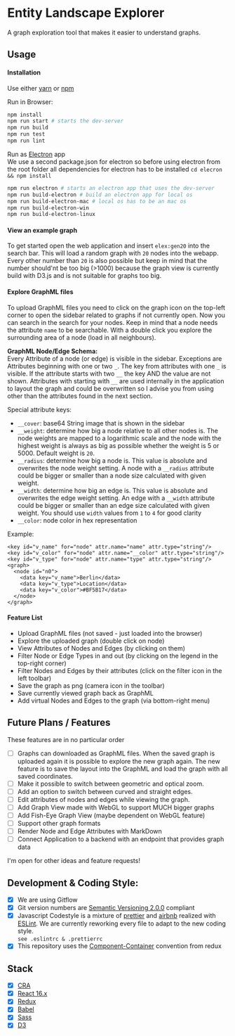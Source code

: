 # Entity Landscape Explorer
A graph exploration tool that makes it easier to understand graphs.

## Usage

#### Installation
Use either [yarn](https://yarnpkg.com/lang/en/) or [npm](https://www.npmjs.com/)

Run in Browser:
```bash
npm install
npm run start # starts the dev-server
npm run build
npm run test
npm run lint
```

Run as [Electron](https://electronjs.org/) app  
We use a second package.json for electron so before using electron from the root folder all dependencies for electron has to be installed `cd elecron && npm install `

```bash
npm run electron # starts an electron app that uses the dev-server
npm run build-electron # build an electron app for local os
npm run build-electron-mac # local os has to be an mac os
npm run build-electron-win
npm run build-electron-linux
```

#### View an example graph
To get started open the web application and insert `elex:gen20` into the search bar.
This will load a random graph with `20` nodes into the webapp.
Every other number than `20` is also possible but keep in mind that the number should'nt be too big (>1000) because the graph view is currently build with D3.js and is not suitable for graphs too big.

#### Explore GraphML files
To upload GraphML files you need to click on the graph icon on the top-left corner to open the sidebar related to graphs if not currently open.
Now you can search in the search for your nodes. Keep in mind that a node needs the attribute `name` to be searchable.
With a double click you explore the surrounding area of a node (load in all neighbours).

**GraphML Node/Edge Schema:**  
Every Attribute of a node (or edge) is visible in the sidebar. Exceptions are Attributes beginning with one or two `_`.
The key from attributes with one `_` is visible. If the attribute starts with two `__` the key AND the value are not shown.
Attributes with starting with `__` are used internally in the application to layout the graph and could be overwritten so I advise you from using other than the attributes found in the next section.

Special attribute keys:
- `__cover`: base64 String image that is shown in the sidebar
- `__weight`: determine how big a node relative to all other nodes is. The node weights are mapped to a logarithmic scale and the node with the highest weight is always as big as possible whether the weight is 5 or 5000. Default weight is `20`.
- `__radius`: determine how big a node is. This value is absolute and overwrites the node weight setting. A node with a `__radius` attribute could be bigger or smaller than a node size calculated with given weight.
- `__width`: determine how big an edge is. This value is absolute and overwrites the edge weight setting. An edge with a `__width` attribute could be bigger or smaller than an edge size calculated with given weight. You should use `width` values from `1` to `4` for good clarity
- `__color`: node color in hex representation 

Example:
```
<key id="v_name" for="node" attr.name="name" attr.type="string"/>
<key id="v_color" for="node" attr.name="__color" attr.type="string"/>
<key id="v_type" for="node" attr.name="type" attr.type="string"/>
<graph>
  <node id="n0">
    <data key="v_name">Berlin</data>
    <data key="v_type">Location</data>
    <data key="v_color">#BF5B17</data>
  </node>
</graph>
```

#### Feature List

- Upload GraphML files (not saved - just loaded into the browser)
- Explore the uploaded graph (double click on node)
- View Attributes of Nodes and Edges (by clicking on them)
- Filter Node or Edge Types in and out (by clicking on the legend in the top-right corner)
- Filter Nodes and Edges by their attributes (click on the filter icon in the left toolbar)
- Save the graph as png (camera icon in the toolbar)
- Save currently viewed graph back as GraphML
- Add virtual Nodes and Edges to the graph (via bottom-right menu)

## Future Plans / Features
These features are in no particular order

- [ ] Graphs can downloaded as GraphML files. When the saved graph is uploaded again it is possible to explore the new graph again. The new feature is to save the layout into the GraphML and load the graph with all saved coordinates.
- [ ] Make it possible to switch between geometric and optical zoom.
- [ ] Add an option to switch between curved and straight edges.
- [ ] Edit attributes of nodes and edges while viewing the graph.
- [ ] Add Graph View made with WebGL to support MUCH bigger graphs
- [ ] Add Fish-Eye Graph View (maybe dependent on WebGL feature)
- [ ] Support other graph formats
- [ ] Render Node and Edge Attributes with MarkDown
- [ ] Connect Application to a backend with an endpoint that provides graph data

I'm open for other ideas and feature requests!

## Development & Coding Style:
- [x] We are using Gitflow
- [x] Git version numbers are [Semantic Versioning 2.0.0](https://semver.org/) compliant
- [x] Javascript Codestyle is a mixture of [prettier](https://prettier.io/) and [airbnb](https://github.com/airbnb/javascript/tree/master/react) realized with [ESLint](https://eslint.org/). We are currently reworking every file to adapt to the new coding style.  
`see .eslintrc & .prettierrc`
- [x] This repository uses the [Component-Container](https://redux.js.org/basics/usage-with-react#presentational-and-container-components) convention from redux

## Stack
- [x] [CRA](https://facebook.github.io/create-react-app/)
- [x] [React 16.x](https://facebook.github.io/react/)
- [x] [Redux](http://redux.js.org/)
- [x] [Babel](https://babeljs.io/)
- [x] [Sass](http://sass-lang.com/)
- [x] [D3](https://d3js.org/)
